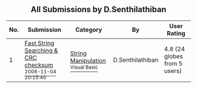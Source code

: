 ﻿<div align="center">

## All Submissions by D\.Senthilathiban

</div>

No.  | Submission | Category | By   | User Rating
---- | ---------- | -------- | ---- | -----------
1 | [Fast String Searching &amp; CRC checksum<br /><sup>2008-11-04 20:15:40</sup>](https://github.com/Planet-Source-Code/d-senthilathiban-fast-string-searching-amp-crc-checksum__1-71373) | [String Manipulation<br /><sup>Visual Basic</sup>](../ByCategory/string-manipulation__1-5.md) | D\.Senthilathiban | 4.8 (24 globes from 5 users)
